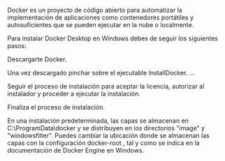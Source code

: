 Docker es un proyecto de código abierto para automatizar la implementación de aplicaciones como contenedores portátiles y autosuficientes que se pueden ejecutar en la nube o localmente.

Para instalar Docker Desktop en Windows debes de seguir los siguientes pasos:

Descargarte Docker.

Una vez descargado pinchar sobre el ejecutable InstallDocker. ...

Seguir el proceso de instalación para aceptar la licencia, autorizar al instalador y proceder a ejecutar la instalación.

Finaliza el proceso de instalación.

En una instalación predeterminada, las capas se almacenan en C:\ProgramData\docker y se distribuyen en los directorios "image" y "windowsfilter". Puedes cambiar la ubicación donde se almacenan las capas con la configuración docker-root , tal y como se indica en la documentación de Docker Engine en Windows.
